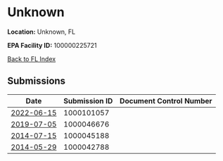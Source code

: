 # Unknown

**Location:** Unknown, FL

**EPA Facility ID:** 100000225721

[Back to FL Index](../../index.md)

## Submissions

| Date | Submission ID | Document Control Number |
|------|--------------|-------------------------|
| [2022-06-15](submissions/1000101057.md) | 1000101057 |  |
| [2019-07-05](submissions/1000046676.md) | 1000046676 |  |
| [2014-07-15](submissions/1000045188.md) | 1000045188 |  |
| [2014-05-29](submissions/1000042788.md) | 1000042788 |  |

